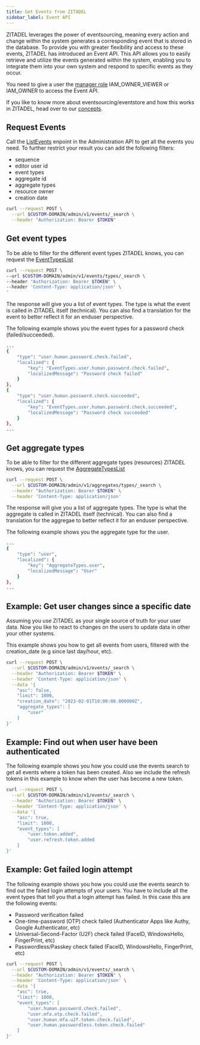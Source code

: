 ```yaml
---
title: Get Events from ZITADEL
sidebar_label: Event API
---
```


ZITADEL leverages the power of eventsourcing, meaning every action and change within the system generates a corresponding event that is stored in the database. 
To provide you with greater flexibility and access to these events, ZITADEL has introduced an Event API. 
This API allows you to easily retrieve and utilize the events generated within the system, enabling you to integrate them into your own system and respond to specific events as they occur.

You need to give a user the [manager role](https://zitadel.com/docs/guides/manage/console/managers) IAM_OWNER_VIEWER or IAM_OWNER to access the Event API.

If you like to know more about eventsourcing/eventstore and how this works in ZITADEL, head over to our [concepts](/docs/concepts/eventstore/overview).
## Request Events

Call the [ListEvents](/apis/resources/admin) enpoint in the Administration API to get all the events you need.
To further restrict your result you can add the following filters:
- sequence
- editor user id
- event types
- aggregate id
- aggregate types
- resource owner
- creation date

```bash
curl --request POST \
  --url $CUSTOM-DOMAIN/admin/v1/events/_search \
  --header "Authorization: Bearer $TOKEN"
```

## Get event types

To be able to filter for the different event types ZITADEL knows, you can request the [EventTypesList](/apis/resources/admin)

```bash
curl --request POST \
--url $CUSTOM-DOMAIN/admin/v1/events/types/_search \
--header "Authorization: Bearer $TOKEN" \
--header 'Content-Type: application/json' \
'
```

The response will give you a list of event types. The type is what the event is called in ZITADEL itself (technical).
You can also find a translation for the event to better reflect it for an enduser perspective.

The following example shows you the event types for a password check (failed/succeeded).

```bash
...
{
    "type": "user.human.password.check.failed",
    "localized": {
        "key": "EventTypes.user.human.password.check.failed",
        "localizedMessage": "Password check failed"
    }
},
{
    "type": "user.human.password.check.succeeded",
    "localized": {
        "key": "EventTypes.user.human.password.check.succeeded",
        "localizedMessage": "Password check succeeded"
    }
},
...
```

## Get aggregate types

To be able to filter for the different aggregate types (resources) ZITADEL knows, you can request the [AggregateTypesList](/apis/resources/admin)

```bash
curl --request POST \
  --url $CUSTOM-DOMAIN/admin/v1/aggregates/types/_search \
  --header "Authorization: Bearer $TOKEN" \
  --header 'Content-Type: application/json'
```

The response will give you a list of aggregate types. The type is what the aggregate is called in ZITADEL itself (technical).
You can also find a translation for the aggregae to better reflect it for an enduser perspective.

The following example shows you the aggregate type for the user.

```bash
...
{
    "type": "user",
    "localized": {
        "key": "AggregateTypes.user",
        "localizedMessage": "User"
    }
},
...
```

## Example: Get user changes since a specific date

Assuming you use ZITADEL as your single source of truth for your user data.
Now you like to react to changes on the users to update data in other your other systems.

This example shows you how to get all events from users, filtered with the creation_date (e.g since last day/hour, etc).

```bash
curl --request POST \
  --url $CUSTOM-DOMAIN/admin/v1/events/_search \
  --header "Authorization: Bearer $TOKEN" \
  --header 'Content-Type: application/json' \
  --data '{
	"asc": false,
	"limit": 1000,
	"creation_date": "2023-02-01T10:00:00.000000Z",
	"aggregate_types": [
		"user"
	]
}'
```

## Example: Find out when user have been authenticated

The following example shows you how you could use the events search to get all events where a token has been created.
Also we include the refresh tokens in this example to know when the user has become a new token.

```bash
curl --request POST \
  --url $CUSTOM-DOMAIN/admin/v1/events/_search \
  --header "Authorization: Bearer $TOKEN" \
  --header 'Content-Type: application/json' \
  --data '{
	"asc": true,
	"limit": 1000,
	"event_types": [
		"user.token.added",
		"user.refresh.token.added
	]
}'
```


## Example: Get failed login attempt

The following example shows you how you could use the events search to find out the failed login attempts of your users.
You have to include all the event types that tell you that a login attempt has failed.
In this case this are the following events:
- Password verification failed
- One-time-password (OTP) check failed (Authenticator Apps like Authy, Google Authenticator, etc)
- Universal-Second-Factor (U2F) check failed (FaceID, WindowsHello, FingerPrint, etc)
- Passwordless/Passkey check failed (FaceID, WindowsHello, FingerPrint, etc)

```bash
curl --request POST \
  --url $CUSTOM-DOMAIN/admin/v1/events/_search \
  --header "Authorization: Bearer $TOKEN" \
  --header 'Content-Type: application/json' \
  --data '{
	"asc": true,
	"limit": 1000,
	"event_types": [
		"user.human.password.check.failed",
		"user.mfa.otp.check.failed",
		"user.human.mfa.u2f.token.check.failed",
		"user.human.passwordless.token.check.failed"
	]
}'
```

